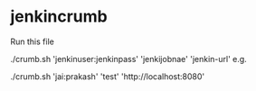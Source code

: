 # jenkincrumb
Run this file 

./crumb.sh 'jenkinuser:jenkinpass' 'jenkijobnae' 'jenkin-url' e.g.

./crumb.sh 'jai:prakash' 'test' 'http://localhost:8080'
